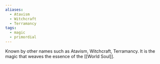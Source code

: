 ```yaml
---
aliases:
  - Atavism
  - Witchcraft
  - Terramancy
tags:
  - magic
  - primordial
---
```

Known by other names such as Atavism, Witchcraft, Terramancy. It is the magic that weaves the essence of the [[World Soul]].